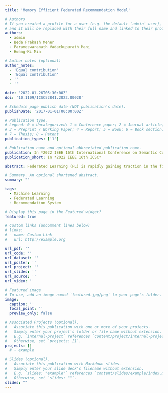 ```yaml
---
title: 'Memory Efficient Federated Recommendation Model'

# Authors
# If you created a profile for a user (e.g. the default `admin` user), write the username (folder name) here
# and it will be replaced with their full name and linked to their profile.
authors:
  - admin
  - Beda Prakash Meher
  - Parameswaranath Vadackupurath Mani
  - Hwang-Ki Min

# Author notes (optional)
author_notes:
  - 'Equal contribution'
  - 'Equal contribution'
  - ''
  - ''

date: '2022-01-26T05:30:00Z'
doi: '10.1109/ICSC52841.2022.00028'

# Schedule page publish date (NOT publication's date).
publishDate: '2017-01-01T00:00:00Z'

# Publication type.
# Legend: 0 = Uncategorized; 1 = Conference paper; 2 = Journal article;
# 3 = Preprint / Working Paper; 4 = Report; 5 = Book; 6 = Book section;
# 7 = Thesis; 8 = Patent
publication_types: ['1']

# Publication name and optional abbreviated publication name.
publication: In *2022 IEEE 16th International Conference on Semantic Computing (ICSC)*
publication_short: In *2022 IEEE 16th ICSC*

abstract: Federated Learning (FL) is rapidly gaining traction in the field of Machine Learning (ML) to train models collaboratively in a decentralized fashion due to increasing privacy concerns. One domain where FL shows promising improvements over centralized ML solutions is in developing Recommendation Systems (RS), as they can learn faster to provide better recommendations to new users and for new items without taking data out of user devices. Training FL based RS on edge devices at large-scale comes with its own challenges where the numbers of users and items are indefinitely large. This paper introduces a novel model framework for FL based RS which employs a fixed size encoding scheme for items and users, which is independent of number of items/users, therefore memory efficient and well suited for RS in large-scale applications. The proposed framework is explored through a use-case of Next App Recommendation, which is shown to have comparable recommendation performance with much lower memory consumption compared with SOTA solutions.

# Summary. An optional shortened abstract.
summary: ""

tags:
  - Machine Learning
  - Federated Learning
  - Recommendation System

# Display this page in the Featured widget?
featured: true

# Custom links (uncomment lines below)
# links:
# - name: Custom Link
#   url: http://example.org

url_pdf: ''
url_code: ''
url_dataset: ''
url_poster: ''
url_project: ''
url_slides: ''
url_source: ''
url_video: ''

# Featured image
# To use, add an image named `featured.jpg/png` to your page's folder.
image:
  caption: ''
  focal_point: ''
  preview_only: false

# Associated Projects (optional).
#   Associate this publication with one or more of your projects.
#   Simply enter your project's folder or file name without extension.
#   E.g. `internal-project` references `content/project/internal-project/index.md`.
#   Otherwise, set `projects: []`.
projects: []
  # - example

# Slides (optional).
#   Associate this publication with Markdown slides.
#   Simply enter your slide deck's filename without extension.
#   E.g. `slides: "example"` references `content/slides/example/index.md`.
#   Otherwise, set `slides: ""`.
slides: ""
---
```


<!-- {{% callout note %}}
Click the _Cite_ button above to demo the feature to enable visitors to import publication metadata into their reference management software.
{{% /callout %}} -->

<!-- {{% callout note %}}
Create your slides in Markdown - click the _Slides_ button to check out the example.
{{% /callout %}} -->

<!-- Supplementary notes can be added here, including [code, math, and images](https://wowchemy.com/docs/writing-markdown-latex/). -->

